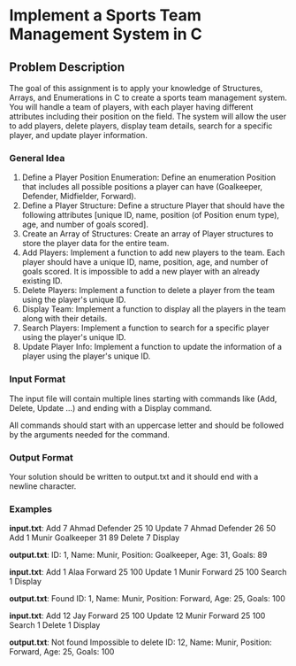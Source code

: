 # Implement a Sports Team Management System in C

## Problem Description

The goal of this assignment is to apply your knowledge of Structures, Arrays, and Enumerations in C to create a sports team management system. You will handle a team of players, with each player having different attributes including their position on the field. The system will allow the user to add players, delete players, display team details, search for a specific player, and update player information.

### General Idea

1. Define a Player Position Enumeration: Define an enumeration Position that includes all possible positions a player can have (Goalkeeper, Defender, Midfielder, Forward).
2. Define a Player Structure: Define a structure Player that should have the following attributes [unique ID, name, position (of Position enum type), age, and number of goals scored].
3. Create an Array of Structures: Create an array of Player structures to store the player data for the entire team.
4. Add Players: Implement a function to add new players to the team. Each player should have a unique ID, name, position, age, and number of goals scored. It is impossible to add a new player with an already existing ID.
5. Delete Players: Implement a function to delete a player from the team using the player's unique ID.
6. Display Team: Implement a function to display all the players in the team along with their details.
7. Search Players: Implement a function to search for a specific player using the player's unique ID.
8. Update Player Info: Implement a function to update the information of a player using the player's unique ID.

### Input Format

The input file will contain multiple lines starting with commands like (Add, Delete, Update …) and ending with a Display command.

All commands should start with an uppercase letter and should be followed by the arguments needed for the command.

### Output Format

Your solution should be written to output.txt and it should end with a newline character.

### Examples

**input.txt**:
Add
7
Ahmad
Defender
25
10
Update
7
Ahmad
Defender
26
50
Add
1
Munir
Goalkeeper
31
89
Delete
7
Display

**output.txt**:
ID: 1, Name: Munir, Position: Goalkeeper, Age: 31, Goals: 89

**input.txt**:
Add
1
Alaa
Forward
25
100
Update
1
Munir
Forward
25
100
Search
1
Display

**output.txt**:
Found
ID: 1, Name: Munir, Position: Forward, Age: 25, Goals: 100

**input.txt**:
Add
12
Jay
Forward
25
100
Update
12
Munir
Forward
25
100
Search
1
Delete
1
Display

**output.txt**:
Not found
Impossible to delete
ID: 12, Name: Munir, Position: Forward, Age: 25, Goals: 100
